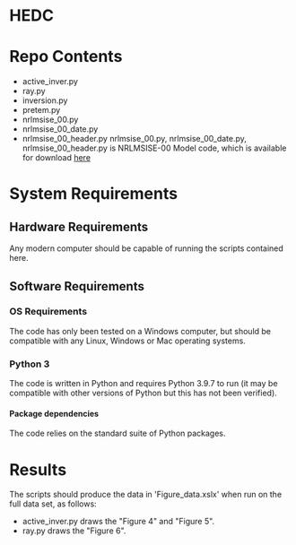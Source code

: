 # HEDC

# Repo Contents

- active_inver.py
- ray.py
- inversion.py
- pretem.py
- nrlmsise_00.py
- nrlmsise_00_date.py
- nrlmsise_00_header.py
  nrlmsise_00.py, nrlmsise_00_date.py, nrlmsise_00_header.py is NRLMSISE-00 Model code, which is available for download [here](https://github.com/DeepHorizons/Python-NRLMSISE-00)


# System Requirements

## Hardware Requirements

Any modern computer should be capable of running the scripts contained here.

## Software Requirements

### OS Requirements

The code has only been tested on a Windows computer, but should be compatible with any Linux, Windows or Mac operating systems.

### Python 3

The code is written in Python and requires Python 3.9.7 to run (it may be compatible with other versions of Python but this has not been verified).

#### Package dependencies 

The code relies on the standard suite of Python packages.

# Results

The scripts should produce the data in 'Figure_data.xslx' when run on the full data set, as follows:
- active_inver.py draws the "Figure 4" and "Figure 5". 
- ray.py draws the "Figure 6". 
